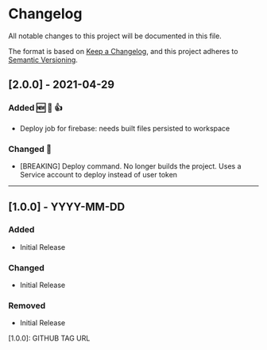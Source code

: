 # Changelog

All notable changes to this project will be documented in this file.

The format is based on [Keep a Changelog](https://keepachangelog.com/en/1.0.0/),
and this project adheres to [Semantic Versioning](https://semver.org/spec/v2.0.0.html).

<!--
## [version] - [ongoing]

### Added 🆕 🌟 👍

### Changed 👛

### Deprecated 👴👵

### Removed 🚫

### Fixed 🐛🔧

### Security 🚨👮‍♂️

--- -->

## [2.0.0] - 2021-04-29

### Added 🆕 🌟 👍

- Deploy job for firebase: needs built files persisted to workspace

### Changed 👛

- [BREAKING] Deploy command. No longer builds the project. Uses a Service account to deploy instead of user token

---

## [1.0.0] - YYYY-MM-DD

### Added

- Initial Release

### Changed

- Initial Release

### Removed

- Initial Release

[1.0.0]: GITHUB TAG URL
